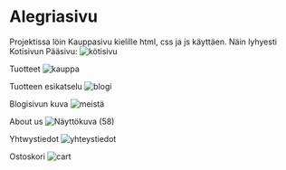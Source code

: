 # Alegriasivu
Projektissa löin Kauppasivu kielille html, css ja js käyttäen.
Näin lyhyesti
Kotisivun Pääsivu:
![kötisivu](https://github.com/CAmelhor/Alegriasivu/assets/134746415/9ff000c0-3f10-4724-950c-f4800ec6d560)

Tuotteet
![kauppa](https://github.com/CAmelhor/Alegriasivu/assets/134746415/5b92693b-ff34-49d3-84ae-089ffe74832c)

Tuotteen esikatselu
![blogi](https://github.com/CAmelhor/Alegriasivu/assets/134746415/9fa98753-4d77-4496-84d9-a0f87278cf2c)

Blogisivun kuva
![meistä](https://github.com/CAmelhor/Alegriasivu/assets/134746415/94e70db3-afb0-4572-b29a-67343c4ff2cd)

About us
![Näyttökuva (58)](https://github.com/CAmelhor/Alegriasivu/assets/134746415/bc78db00-4b95-413b-9cae-f1a5cefcd0d1)

Yhtwystiedot
![yhteystiedot](https://github.com/CAmelhor/Alegriasivu/assets/134746415/c5d73369-ba7e-4d6c-ab2d-e863734b69e6)

Ostoskori
![cart](https://github.com/CAmelhor/Alegriasivu/assets/134746415/d07f5d7b-8563-4d49-b142-e593797ee657)
